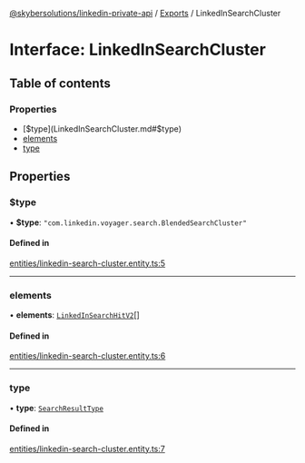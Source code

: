 [@skybersolutions/linkedin-private-api](../README.md) / [Exports](../modules.md) / LinkedInSearchCluster

# Interface: LinkedInSearchCluster

## Table of contents

### Properties

- [$type](LinkedInSearchCluster.md#$type)
- [elements](LinkedInSearchCluster.md#elements)
- [type](LinkedInSearchCluster.md#type)

## Properties

### $type

• **$type**: ``"com.linkedin.voyager.search.BlendedSearchCluster"``

#### Defined in

[entities/linkedin-search-cluster.entity.ts:5](https://github.com/SkyberSolutions/linkedin-private-api/blob/c247a0c/src/entities/linkedin-search-cluster.entity.ts#L5)

___

### elements

• **elements**: [`LinkedInSearchHitV2`](LinkedInSearchHitV2.md)[]

#### Defined in

[entities/linkedin-search-cluster.entity.ts:6](https://github.com/SkyberSolutions/linkedin-private-api/blob/c247a0c/src/entities/linkedin-search-cluster.entity.ts#L6)

___

### type

• **type**: [`SearchResultType`](../enums/SearchResultType.md)

#### Defined in

[entities/linkedin-search-cluster.entity.ts:7](https://github.com/SkyberSolutions/linkedin-private-api/blob/c247a0c/src/entities/linkedin-search-cluster.entity.ts#L7)
